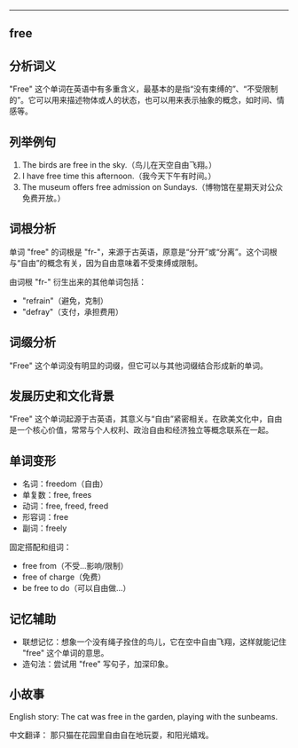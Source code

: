 
---------------
## free
## 分析词义

"Free" 这个单词在英语中有多重含义，最基本的是指“没有束缚的”、“不受限制的”。它可以用来描述物体或人的状态，也可以用来表示抽象的概念，如时间、情感等。

## 列举例句

1. The birds are free in the sky.（鸟儿在天空自由飞翔。）
2. I have free time this afternoon.（我今天下午有时间。）
3. The museum offers free admission on Sundays.（博物馆在星期天对公众免费开放。）

## 词根分析

单词 "free" 的词根是 "fr-"，来源于古英语，原意是“分开”或“分离”。这个词根与“自由”的概念有关，因为自由意味着不受束缚或限制。

由词根 "fr-" 衍生出来的其他单词包括：
- "refrain"（避免，克制）
- "defray"（支付，承担费用）

## 词缀分析

"Free" 这个单词没有明显的词缀，但它可以与其他词缀结合形成新的单词。

## 发展历史和文化背景

"Free" 这个单词起源于古英语，其意义与“自由”紧密相关。在欧美文化中，自由是一个核心价值，常常与个人权利、政治自由和经济独立等概念联系在一起。

## 单词变形

- 名词：freedom（自由）
- 单复数：free, frees
- 动词：free, freed, freed
- 形容词：free
- 副词：freely

固定搭配和组词：
- free from（不受...影响/限制）
- free of charge（免费）
- be free to do（可以自由做...）

## 记忆辅助

- 联想记忆：想象一个没有绳子拴住的鸟儿，它在空中自由飞翔，这样就能记住 "free" 这个单词的意思。
- 造句法：尝试用 "free" 写句子，加深印象。

## 小故事

English story:
The cat was free in the garden, playing with the sunbeams.

中文翻译：
那只猫在花园里自由自在地玩耍，和阳光嬉戏。

